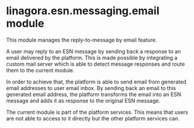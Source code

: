 # linagora.esn.messaging.email module

This module manages the reply-to-message by email feature.

A user may reply to an ESN message by sending back a response to an email delivered by the platform.
This is made possible by integrating a custom mail server which is able to detect message responses and route them to the current module.

In order to achieve that, the platform is able to send email from generated email addresses to user email inbox.
By sending back an email to this generated email address, the platform transforms the email into an ESN message and adds it as response to the original ESN message.

The current module is part of the platform services. This means that users are not able to access to it directly but the other platform services can.




